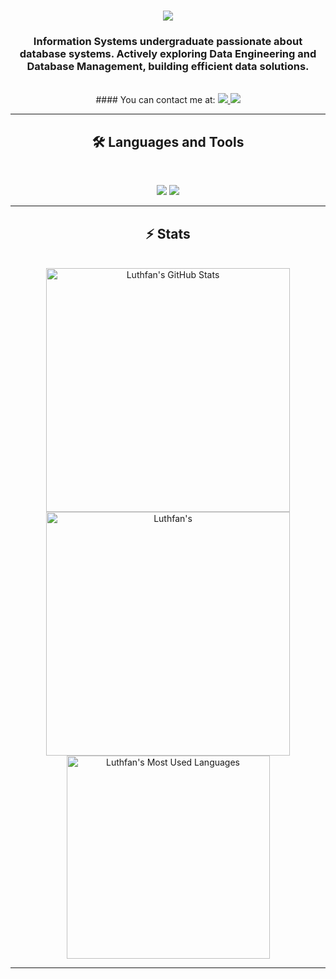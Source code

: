 <div align="center">

<h1 align="center">
    <img src="https://readme-typing-svg.herokuapp.com/?font=Inter&size=48&center=true&vCenter=true&width=500&height=70&color=4493F8&duration=4000&lines=Hi!+👋+I'm+Luthfan;" />
</h1>

### Information Systems undergraduate passionate about database systems. Actively exploring Data Engineering and Database Management, building efficient data solutions.

<br>

<div align="center">
    #### You can contact me at:
  <a href="luthfan@gmail.com">
    <img src="https://img.shields.io/badge/Gmail-333333?style=for-the-badge&logo=gmail&logoColor=red" />
  </a>
  <a href="https://linkedin.com/in/luthfan-aryananda" target="_blank">
    <img src="https://img.shields.io/badge/LinkedIn-0077B5?style=for-the-badge&logo=linkedin&logoColor=white" target="_blank" />
  </a>
</div>

<hr>

## 🛠️ Languages and Tools

<br>

<p align="center">
  <img src="https://skillicons.dev/icons?i=java,mysql,sqlite,java,git,github,githubactions,linux,ubuntu" />
  <img src="https://skillicons.dev/icons?i=aws,docker,vscode,figma,jest" />
</p>

<hr>

## ⚡️ Stats

<br>

<div align=center>
  <img width=390 src="https://github-readme-stats.vercel.app/api?username=luthfan-ap&theme=transparent&count_private=true&show_icons=true&rank_icon=github&locale=en" alt="Luthfan's GitHub Stats" />
  <img width=390 src="https://github-readme-streak-stats.herokuapp.com/?user=luthfan-ap&theme=transparent&count_private=true&border_radius=10&locale=en" alt="Luthfan's" />
  <img width=325 src="https://github-readme-stats.vercel.app/api/top-langs?username=luthfan-ap&theme=transparent&layout=donut&hide=css&langs_count=8&border_radius=10&show_icons=true&locale=en" alt="Luthfan's Most Used Languages" />
</div>

<hr>
